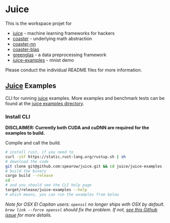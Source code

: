 # Juice

This is the workspace projet for 

 * [juice](https://github.com/spearow/juice/blob/master/juice/README.md) - machine learning frameworks for hackers
 * [coaster](https://github.com/spearow/juice/blob/master/coaster/README.md) - underlying math abstraction
 * [coaster-nn](https://github.com/spearow/juice/blob/master/coaster-nn/README.md)
 * [coaster-blas](https://github.com/spearow/juice/blob/master/coaster-blas/README.md)
 * [greenglas](https://github.com/spearow/juice/blob/master/greenglas/README.md) - a data preprocessing framework
 * [juice-examples](https://github.com/spearow/juice/blob/master/juice-examples/README.md) - mnist demo

 Please conduct the individual README files for more information.

## [Juice](https://github.com/spearow/juice) Examples

CLI for running [juice](https://github.com/spearow/juice) examples. More examples and benchmark tests can be found at the [juice examples directory](https://github.com/spearow/juice#examples).

### Install CLI

**DISCLAIMER: Currently both CUDA and cuDNN are required for the examples to build.**

Compile and call the build.
```bash
# install rust, if you need to
curl -sSf https://static.rust-lang.org/rustup.sh | sh
# download the code
git clone git@github.com:spearow/juice.git && cd juice/juice-examples
# build the binary
cargo build --release
cd -
# and you should see the CLI help page
target/release/juice-examples --help
# which means, you can run the examples from below
```
*Note for OSX El Capitan users: `openssl` no longer ships with OSX by default. `brew link --force openssl` should fix the problem. If not, [see this Github issue](https://github.com/sfackler/rust-openssl/issues/255) for more details.*
